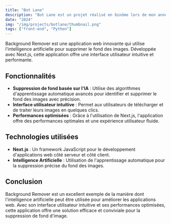 ```yaml
---
title: "Bot Lane"
description: "Bot Lane est un projet réalisé en binôme lors de mon année de première au lycée. Ce projet consistait en la création d'un bot Discord, ainsi que d'un site web pour le présenter. Le bot que nous avons créé avait pour but d'automatiser certaines taches sur le serveur Discord auquel il était associé, telles que la modération des messages, il permettait également de jouer à de petits jeux ou créer des équipes aléatoires par exemple."
date: "2024"
img: "/img/projects/botlane/thumbnail.png"
tags: ["front-end", "Python"] 
---
```


Background Remover est une application web innovante qui utilise l'intelligence artificielle pour supprimer le fond des images. Développée avec Next.js, cette application offre une interface utilisateur intuitive et performante.

## Fonctionnalités

- **Suppression de fond basée sur l'IA** : Utilise des algorithmes d'apprentissage automatique avancés pour identifier et supprimer le fond des images avec précision.
- **Interface utilisateur intuitive** : Permet aux utilisateurs de télécharger et de traiter leurs images en quelques clics.
- **Performances optimisées** : Grâce à l'utilisation de Next.js, l'application offre des performances optimales et une expérience utilisateur fluide.

## Technologies utilisées

- **Next.js** : Un framework JavaScript pour le développement d'applications web côté serveur et côté client.
- **Intelligence Artificielle** : Utilisation de l'apprentissage automatique pour la suppression précise du fond des images.

## Conclusion

Background Remover est un excellent exemple de la manière dont l'intelligence artificielle peut être utilisée pour améliorer les applications web. Avec son interface utilisateur intuitive et ses performances optimisées, cette application offre une solution efficace et conviviale pour la suppression de fond d'image.
